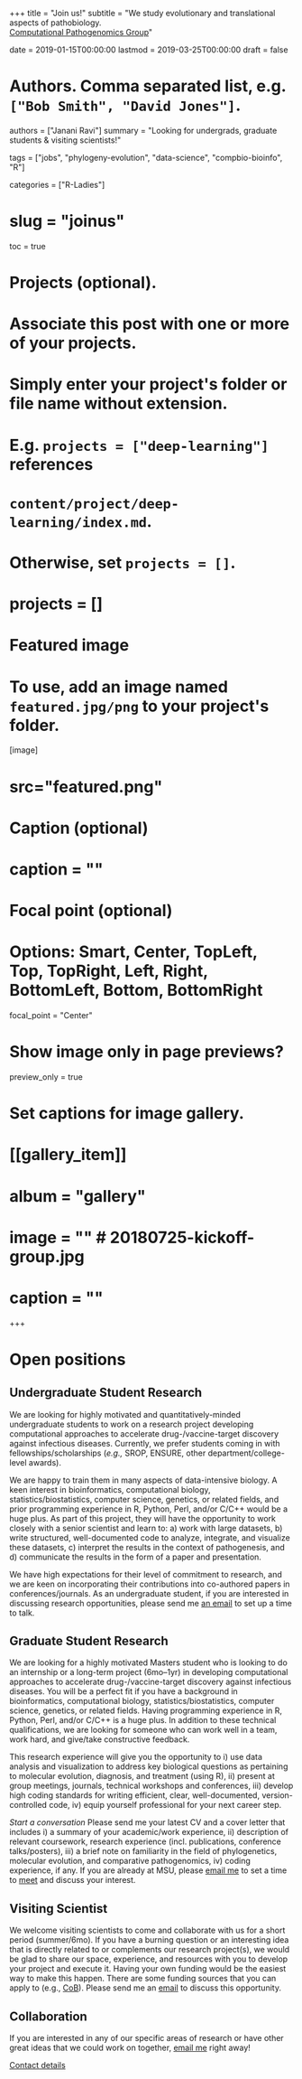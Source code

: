 +++
title = "Join us!"
subtitle = "We study evolutionary and translational aspects of pathobiology.<br> [Computational Pathogenomics Group](//jananiravi.github.io/group)"

date = 2019-01-15T00:00:00
lastmod = 2019-03-25T00:00:00
draft = false

# Authors. Comma separated list, e.g. `["Bob Smith", "David Jones"]`.
authors = ["Janani Ravi"]
summary = "Looking for undergrads, graduate students & visiting scientists!"

tags = ["jobs", "phylogeny-evolution", "data-science", "compbio-bioinfo", "R"]

categories = ["R-Ladies"]
# slug = "joinus"
toc = true

# Projects (optional).
#   Associate this post with one or more of your projects.
#   Simply enter your project's folder or file name without extension.
#   E.g. `projects = ["deep-learning"]` references 
#   `content/project/deep-learning/index.md`.
#   Otherwise, set `projects = []`.
# projects = []

# Featured image
# To use, add an image named `featured.jpg/png` to your project's folder. 
[image]
# src="featured.png"
# Caption (optional)
# caption = ""

# Focal point (optional)
# Options: Smart, Center, TopLeft, Top, TopRight, Left, Right, BottomLeft, Bottom, BottomRight
focal_point = "Center"

# Show image only in page previews?
preview_only = true

# Set captions for image gallery.
# [[gallery_item]]
# album = "gallery"
# image = "" # 20180725-kickoff-group.jpg
# caption = ""
+++

# Open positions
## Undergraduate Student Research
We are looking for highly motivated and quantitatively-minded undergraduate students to work on a research project developing computational approaches to accelerate drug-/vaccine-target discovery against infectious diseases. Currently, we prefer students coming in with fellowships/scholarships (_e.g.,_ SROP, ENSURE, other department/college-level awards).

We are happy to train them in many aspects of data-intensive biology. A keen interest in bioinformatics, computational biology, statistics/biostatistics, computer science, genetics, or related fields, and prior programming experience in R, Python, Perl, and/or C/C++ would be a huge plus. As part of this project, they will have the opportunity to work closely with a senior scientist and learn to: a) work with large datasets, b) write structured, well-documented code to analyze, integrate, and visualize these datasets, c) interpret the results in the context of pathogenesis, and d) communicate the results in the form of a paper and presentation.

We have high expectations for their level of commitment to research, and we are keen on incorporating their contributions into co-authored papers in conferences/journals. As an undergraduate student, if you are interested in discussing research opportunities, please send me [an email](mailto:janani@msu.edu) to set up a time to talk.

## Graduate Student Research
We are looking for a highly motivated Masters student who is looking to do an internship or a long-term project (6mo–1yr) in developing computational approaches to accelerate drug-/vaccine-target discovery against infectious diseases. You will be a perfect fit if you have a background in bioinformatics, computational biology, statistics/biostatistics, computer science, genetics, or related fields. Having programming experience in R, Python, Perl, and/or C/C++ is a huge plus. In addition to these technical qualifications, we are looking for someone who can work well in a team, work hard, and give/take constructive feedback.

This research experience will give you the opportunity to i) use data analysis and visualization to address key biological questions as pertaining to molecular evolution, diagnosis, and treatment (using R), ii) present at group meetings, journals, technical workshops and conferences, iii) develop high coding standards for writing efficient, clear, well-documented, version-controlled code, iv) equip yourself professional for your next career step.

*Start a conversation*
Please send me your latest CV and a cover letter that includes i) a summary of your academic/work experience, ii) description of relevant coursework, research experience (incl. publications, conference talks/posters), iii) a brief note on familiarity in the field of phylogenetics, molecular evolution, and comparative pathogenomics, iv) coding experience, if any. If you are already at MSU, please [email me](mailto:janani@msu.edu) to set a time to [meet](//jananiravi.github.io/#contact) and discuss your interest.

## Visiting Scientist
We welcome visiting scientists to come and collaborate with us for a short period (summer/6mo). If you have a burning question or an interesting idea that is directly related to or complements our research project(s), we would be glad to share our space, experience, and resources with you to develop your project and execute it. Having your own funding would be the easiest way to make this happen. There are some funding sources that you can apply to (e.g., [CoB](http://www.biologists.com/travelling-fellowships/)). Please send me an [email](mailto:janani@msu.edu) to discuss this opportunity.

## Collaboration
If you are interested in any of our specific areas of research or have other great ideas that we could work on together, [email me](mailto:janani@msu.edu) right away!

[Contact details](https://jananiravi.github.io/#contact)